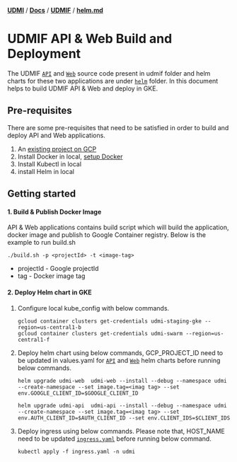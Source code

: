 [**UDMI**](../../../) / [**Docs**](../../) / [**UDMIF**](../) / [**helm.md**](#)

# UDMIF API & Web Build and Deployment

The UDMIF [`API`](../../udmif/api) and [`Web`](../../udmif/web) source code present in udmif folder and helm charts for these two applications are under [`helm`](../../udmif/helm) folder. In this document helps to build UDMIF API & Web and deploy in GKE.

## Pre-requisites
There are some pre-requisites that need to be satisfied in order to build and deploy API and Web applications. 

1. An [existing project on GCP](https://cloud.google.com/resource-manager/docs/creating-managing-projects)
2. Install Docker in local, [setup Docker](https://cloud.google.com/container-registry/docs/quickstart)
3. Install Kubectl in local
4. install Helm in local

## Getting started

#### 1. Build & Publish Docker Image

 API & Web applications contains build script which will build the application, docker image and publish to Google Container registry. Below is the example to run build.sh

 ```
 ./build.sh -p <projectId> -t <image-tag>
 ```
   - projectId - Google projectId
   - tag - Docker image tag

#### 2. Deploy Helm chart in GKE

1. Configure local kube_config with below commands.
   ```
   gcloud container clusters get-credentials udmi-staging-gke --region=us-central1-b
   gcloud container clusters get-credentials udmi-swarm --region=us-central1-f
   ```

2. Deploy helm chart using below commands, GCP_PROJECT_ID need to be updated in values.yaml for [`API`](../../udmif/helm/udmi-api) and [`Web`](../../udmif/helm/udmi-web) helm charts before running below commands.
   ```
   helm upgrade udmi-web  udmi-web --install --debug --namespace udmi --create-namespace --set image.tag=<imag tag> --set env.GOOGLE_CLIENT_ID=$GOOGLE_CLIENT_ID
   ```
   ```
   helm upgrade udmi-api  udmi-api --install --debug --namespace udmi --create-namespace --set image.tag=<imag tag> --set env.AUTH_CLIENT_ID=$AUTH_CLIENT_ID --set env.CLIENT_IDS=$CLIENT_IDS
   ```
3. Deploy ingress using below commands. Please note that, HOST_NAME need to be updated [`ingress.yaml`](../../udmif/ingress.yaml) before running below command.

   ```
   kubectl apply -f ingress.yaml -n udmi
   ```

